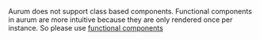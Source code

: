 Aurum does not support class based components. Functional components in aurum are more intuitive because they are only rendered once per instance. So please use [functional components](#/getting_started/functional)
